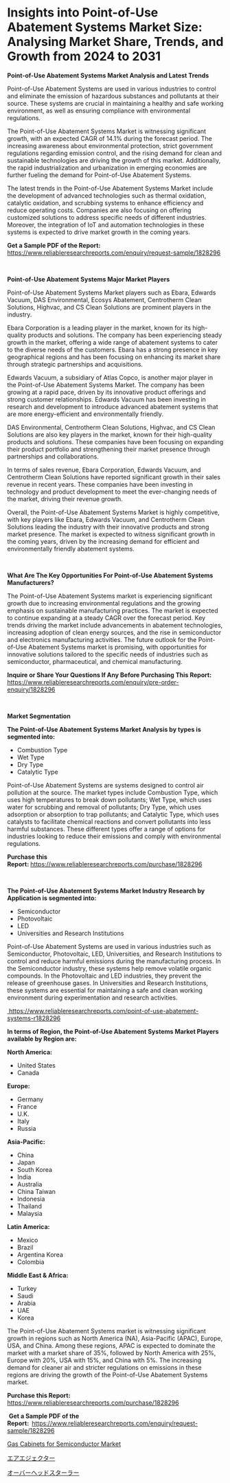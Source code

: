 <p><h1>Insights into Point-of-Use Abatement Systems Market Size: Analysing Market Share, Trends, and Growth from 2024 to 2031</h1></p><p><strong>Point-of-Use Abatement Systems Market Analysis and Latest Trends</strong></p>
<p><p>Point-of-Use Abatement Systems are used in various industries to control and eliminate the emission of hazardous substances and pollutants at their source. These systems are crucial in maintaining a healthy and safe working environment, as well as ensuring compliance with environmental regulations.</p><p>The Point-of-Use Abatement Systems Market is witnessing significant growth, with an expected CAGR of 14.1% during the forecast period. The increasing awareness about environmental protection, strict government regulations regarding emission control, and the rising demand for clean and sustainable technologies are driving the growth of this market. Additionally, the rapid industrialization and urbanization in emerging economies are further fueling the demand for Point-of-Use Abatement Systems.</p><p>The latest trends in the Point-of-Use Abatement Systems Market include the development of advanced technologies such as thermal oxidation, catalytic oxidation, and scrubbing systems to enhance efficiency and reduce operating costs. Companies are also focusing on offering customized solutions to address specific needs of different industries. Moreover, the integration of IoT and automation technologies in these systems is expected to drive market growth in the coming years.</p></p>
<p><strong>Get a Sample PDF of the Report:&nbsp;</strong> <a href="https://www.reliableresearchreports.com/enquiry/request-sample/1828296">https://www.reliableresearchreports.com/enquiry/request-sample/1828296</a></p>
<p>&nbsp;</p>
<p><strong>Point-of-Use Abatement Systems Major Market Players</strong></p>
<p><p>Point-of-Use Abatement Systems Market players such as Ebara, Edwards Vacuum, DAS Environmental, Ecosys Abatement, Centrotherm Clean Solutions, Highvac, and CS Clean Solutions are prominent players in the industry. </p><p>Ebara Corporation is a leading player in the market, known for its high-quality products and solutions. The company has been experiencing steady growth in the market, offering a wide range of abatement systems to cater to the diverse needs of the customers. Ebara has a strong presence in key geographical regions and has been focusing on enhancing its market share through strategic partnerships and acquisitions.</p><p>Edwards Vacuum, a subsidiary of Atlas Copco, is another major player in the Point-of-Use Abatement Systems Market. The company has been growing at a rapid pace, driven by its innovative product offerings and strong customer relationships. Edwards Vacuum has been investing in research and development to introduce advanced abatement systems that are more energy-efficient and environmentally friendly.</p><p>DAS Environmental, Centrotherm Clean Solutions, Highvac, and CS Clean Solutions are also key players in the market, known for their high-quality products and solutions. These companies have been focusing on expanding their product portfolio and strengthening their market presence through partnerships and collaborations.</p><p>In terms of sales revenue, Ebara Corporation, Edwards Vacuum, and Centrotherm Clean Solutions have reported significant growth in their sales revenue in recent years. These companies have been investing in technology and product development to meet the ever-changing needs of the market, driving their revenue growth.</p><p>Overall, the Point-of-Use Abatement Systems Market is highly competitive, with key players like Ebara, Edwards Vacuum, and Centrotherm Clean Solutions leading the industry with their innovative products and strong market presence. The market is expected to witness significant growth in the coming years, driven by the increasing demand for efficient and environmentally friendly abatement systems.</p></p>
<p>&nbsp;</p>
<p><strong>What Are The Key Opportunities For Point-of-Use Abatement Systems Manufacturers?</strong></p>
<p><p>The Point-of-Use Abatement Systems market is experiencing significant growth due to increasing environmental regulations and the growing emphasis on sustainable manufacturing practices. The market is expected to continue expanding at a steady CAGR over the forecast period. Key trends driving the market include advancements in abatement technologies, increasing adoption of clean energy sources, and the rise in semiconductor and electronics manufacturing activities. The future outlook for the Point-of-Use Abatement Systems market is promising, with opportunities for innovative solutions tailored to the specific needs of industries such as semiconductor, pharmaceutical, and chemical manufacturing.</p></p>
<p><strong>Inquire or Share Your Questions If Any Before Purchasing This Report:</strong> <a href="https://www.reliableresearchreports.com/enquiry/pre-order-enquiry/1828296">https://www.reliableresearchreports.com/enquiry/pre-order-enquiry/1828296</a></p>
<p>&nbsp;</p>
<p><strong>Market Segmentation</strong></p>
<p><strong>The Point-of-Use Abatement Systems Market Analysis by types is segmented into:</strong></p>
<p><ul><li>Combustion Type</li><li>Wet Type</li><li>Dry Type</li><li>Catalytic Type</li></ul></p>
<p><p>Point-of-Use Abatement Systems are systems designed to control air pollution at the source. The market types include Combustion Type, which uses high temperatures to break down pollutants; Wet Type, which uses water for scrubbing and removal of pollutants; Dry Type, which uses adsorption or absorption to trap pollutants; and Catalytic Type, which uses catalysts to facilitate chemical reactions and convert pollutants into less harmful substances. These different types offer a range of options for industries looking to reduce their emissions and comply with environmental regulations.</p></p>
<p><strong>Purchase this Report:&nbsp;</strong><a href="https://www.reliableresearchreports.com/purchase/1828296">https://www.reliableresearchreports.com/purchase/1828296</a></p>
<p>&nbsp;</p>
<p><strong>The Point-of-Use Abatement Systems Market Industry Research by Application is segmented into:</strong></p>
<p><ul><li>Semiconductor</li><li>Photovoltaic</li><li>LED</li><li>Universities and Research Institutions</li></ul></p>
<p><p>Point-of-Use Abatement Systems are used in various industries such as Semiconductor, Photovoltaic, LED, Universities, and Research Institutions to control and reduce harmful emissions during the manufacturing process. In the Semiconductor industry, these systems help remove volatile organic compounds. In the Photovoltaic and LED industries, they prevent the release of greenhouse gases. In Universities and Research Institutions, these systems are essential for maintaining a safe and clean working environment during experimentation and research activities.</p></p>
<p><a href="https://www.reliableresearchreports.com/point-of-use-abatement-systems-r1828296">&nbsp;https://www.reliableresearchreports.com/point-of-use-abatement-systems-r1828296</a></p>
<p><strong>In terms of Region, the Point-of-Use Abatement Systems Market Players available by Region are:</strong></p>
<p>
    <p> <strong> North America: </strong>
        <ul>
            <li>United States</li>
            <li>Canada</li>
        </ul>
        </p> 
    <p> <strong> Europe: </strong>
        <ul>
            <li>Germany</li>
            <li>France</li>
            <li>U.K.</li>
            <li>Italy</li>
            <li>Russia</li>
        </ul>
        </p> 
    <p> <strong> Asia-Pacific: </strong>
        <ul>
            <li>China</li>
            <li>Japan</li>
            <li>South Korea</li>
            <li>India</li>
            <li>Australia</li>
            <li>China Taiwan</li>
            <li>Indonesia</li>
            <li>Thailand</li>
            <li>Malaysia</li>
        </ul>
        </p> 
    <p> <strong> Latin America: </strong>
        <ul>
            <li>Mexico</li>
            <li>Brazil</li>
            <li>Argentina Korea</li>
            <li>Colombia</li>
        </ul>
        </p> 
    <p> <strong> Middle East & Africa: </strong>
        <ul>
            <li>Turkey</li>
            <li>Saudi</li>
            <li>Arabia</li>
            <li>UAE</li>
            <li>Korea</li>
        </ul>
    </p>
    </p>
<p><p>The Point-of-Use Abatement Systems market is witnessing significant growth in regions such as North America (NA), Asia-Pacific (APAC), Europe, USA, and China. Among these regions, APAC is expected to dominate the market with a market share of 35%, followed by North America with 25%, Europe with 20%, USA with 15%, and China with 5%. The increasing demand for cleaner air and stricter regulations on emissions in these regions are driving the growth of the Point-of-Use Abatement Systems market.</p></p>
<p><strong>Purchase this Report: </strong><a href="https://www.reliableresearchreports.com/purchase/1828296">https://www.reliableresearchreports.com/purchase/1828296</a></p>
<p>&nbsp;<strong>Get a Sample PDF of the Report:&nbsp;&nbsp;</strong><a href="https://www.reliableresearchreports.com/enquiry/request-sample/1828296">https://www.reliableresearchreports.com/enquiry/request-sample/1828296</a></p>
<p><strong></strong></p>
<p><p><a href="https://github.com/lbird53714/Market-Research-Report-List-4/blob/main/gas-cabinets-for-semiconductor-market.md">Gas Cabinets for Semiconductor Market</a></p><p><a href="https://github.com/dadanedu33/Market-Research-Report-List-1/blob/main/269719842052.md">エアエジェクター</a></p><p><a href="https://github.com/zoetazuur/Market-Research-Report-List-1/blob/main/568227942053.md">オーバーヘッドスターラー</a></p></p>